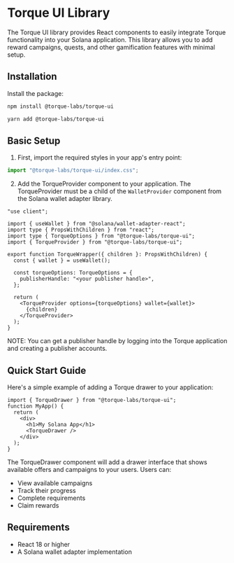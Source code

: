 # Torque UI Library

The Torque UI library provides React components to easily integrate Torque functionality into your Solana application. This library allows you to add reward campaigns, quests, and other gamification features with minimal setup.

## Installation

Install the package:

```bash
npm install @torque-labs/torque-ui
```

```bash
yarn add @torque-labs/torque-ui
```

## Basic Setup

1. First, import the required styles in your app's entry point:

```typescript
import "@torque-labs/torque-ui/index.css";
```

2. Add the TorqueProvider component to your application. The TorqueProvider must be a child of the `WalletProvider` component from the Solana wallet adapter library.

```tsx
"use client";

import { useWallet } from "@solana/wallet-adapter-react";
import type { PropsWithChildren } from "react";
import type { TorqueOptions } from "@torque-labs/torque-ui";
import { TorqueProvider } from "@torque-labs/torque-ui";

export function TorqueWrapper({ children }: PropsWithChildren) {
  const { wallet } = useWallet();

  const torqueOptions: TorqueOptions = {
    publisherHandle: "<your publisher handle>",
  };

  return (
    <TorqueProvider options={torqueOptions} wallet={wallet}>
      {children}
    </TorqueProvider>
  );
}
```

NOTE: You can get a publisher handle by logging into the Torque application and creating a publisher accounts.

## Quick Start Guide

Here's a simple example of adding a Torque drawer to your application:

```tsx
import { TorqueDrawer } from "@torque-labs/torque-ui";
function MyApp() {
  return (
    <div>
      <h1>My Solana App</h1>
      <TorqueDrawer />
    </div>
  );
}
```

The TorqueDrawer component will add a drawer interface that shows available offers and campaigns to your users. Users can:

- View available campaigns
- Track their progress
- Complete requirements
- Claim rewards

## Requirements

- React 18 or higher
- A Solana wallet adapter implementation
